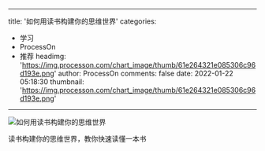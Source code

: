 
---
title: '如何用读书构建你的思维世界'
categories: 
 - 学习
 - ProcessOn
 - 推荐
headimg: 'https://img.processon.com/chart_image/thumb/61e264321e085306c96d193e.png'
author: ProcessOn
comments: false
date: 2022-01-22 05:18:30
thumbnail: 'https://img.processon.com/chart_image/thumb/61e264321e085306c96d193e.png'
---

<div>   
<img class="thumb" alt="如何用读书构建你的思维世界" src="https://img.processon.com/chart_image/thumb/61e264321e085306c96d193e.png" referrerpolicy="no-referrer">
<p>读书构建你的思维世界，教你快速读懂一本书</p>  
</div>
            